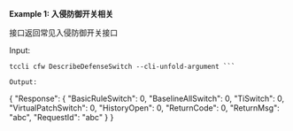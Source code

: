 **Example 1: 入侵防御开关相关**

接口返回常见入侵防御开关接口

Input: 

```
tccli cfw DescribeDefenseSwitch --cli-unfold-argument ```

Output: 
```
{
    "Response": {
        "BasicRuleSwitch": 0,
        "BaselineAllSwitch": 0,
        "TiSwitch": 0,
        "VirtualPatchSwitch": 0,
        "HistoryOpen": 0,
        "ReturnCode": 0,
        "ReturnMsg": "abc",
        "RequestId": "abc"
    }
}
```

